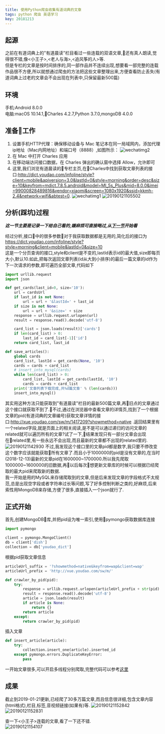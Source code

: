 ```yaml
---
title: 使用Python爬虫收集有道词典的文章
tags: python 爬虫 英语学习 
key: 20181213
---
```

## 起源
之前在有道词典上的"有道晨读"栏目看过一些连载的双语文章,还有真人朗读,觉得很不错,像<小王子>,<老人与海>,<追风筝的人>等.  
但是专栏的文章是按时间排序的,同一部作品并不连续出现,想要看一部完整的连载作品很不方便,所以就想通过爬虫的方法把这些文章整理出来,方便查看防止丢失(有道词典上过老的文章会不会出现在列表中,只保留最新500篇)

## 环境
手机:Android 8.0.0  
电脑:macOS 10.14.1,Charles 4.2.7,Python 3.7.0,mongoDB 4.0.0

## 准备工作

1. 设置手机HTTP代理：确保移动设备与 Mac 笔记本在同一局域网内，添加代理ip地址（Mac内网地址）和端口号（8888）,如图所示：
![wechatimg2](https://user-images.githubusercontent.com/9245002/51451163-f8d7a180-1d6e-11e9-827b-76d9c533b38f.jpeg)
2. 在 Mac 中打开 Charles 应用
3. 在移动端访问接口数据，在 Charles 弹出的确认窗中选择 Allow，允许即可
4. 这里,我们浏览有道晨读的专栏主页,在Charles中找到获取文章列表的接口:http://dict.youdao.com/infoline/style?client=mobile&apiversion=3.0&lastId=0&style=morning&order=desc&size=10&keyfrom=mdict.7.8.5.android&model=MI_5s_Plus&mid=8.0.0&imei=99000828489816&vendor=xiaomi&screen=1080x1920&ssid=kkmh-2.4&network=wifi&abtest=0.
 ![wechatimg1](https://user-images.githubusercontent.com/9245002/51451162-f70dde00-1d6e-11e9-80dd-edcd3b71007f.jpeg)
![20190121105502](https://user-images.githubusercontent.com/9245002/51451159-efe6d000-1d6e-11e9-92b5-f2550bbde294.png)


## 分析(踩坑)过程
***这一节主要是记录一下给自己看的,嫌麻烦可直接略过,从[下一节](#正式开始)开始看***

经过分析,接口中的很多参数对于我获取数据都是无用的,简化后的接口为
https://dict.youdao.com/infoline/style?style=morning&client=mobile&lastId=0&size=10  
这是一个分页查询的接口,style和client是不变的,lastId表示id的最大值,size即每页大小,默认10.如此,把每次返回文章列表(id从大到小排序)的最后一篇文章的id作为下一次请求的参数,即可遍历全部文章,代码如下
```python
import urllib.request
import json

def get_cards(last_id=0, size='10'):
    url = cardsUrl
    if last_id is not None:
        url = url + '&lastId=' + last_id
    if size is not None:
        url = url + '&size=' + size
    response = urllib.request.urlopen(url)
    result = response.read().decode('utf-8')

    card_list = json.loads(result)['cards']
    if len(card_list) > 0:
        last_id = card_list[-1]['id']
    return card_list, last_id

def save_articles():
    global cards
    card_list, lastId = get_cards(None, '10')
    cards = cards + card_list
    # insert_into_mysql(cards)
    while len(card_list) > 0:
        card_list, lastId = get_cards(lastId, '10')
        cards = cards + card_list
    print('文章列表下载完成,共%d篇文章' % (len(cards)))
    insert_into_mysql()
```
其实用这种方法只能获取到"有道晨读"栏目的最新500篇文章,再旧点的文章通过这个接口就获取不到了.不过,通过在浏览器中查看文章的详情页,找到了一个根据文章的pid(有道词典的文章编号)获取文章详情的接口:http://xue.youdao.com/sw/m/1417209?showmethod=native .返回结果里有一个related字段,就是页面上的相关阅读,是不是可以通过递归的访问文章的related就可以遍历所有的文章?试了一下,结果发现只有一部分文章会出现在related里,有一些永远不会出现,而且最新的文章都不出现的related里的.  
![20190121142930](https://user-images.githubusercontent.com/9245002/51456621-5bd63200-1d89-11e9-9cce-c3fd6f624c56.png)
不过,我发现这个接口里的文章pid都是数字,我只要不停改变这个数字应该就能获取所有文章了.而且小于1000000的pid是没有文章的,在当时(2018-12-13)最新的文章pid在1600000~1700000.所以我先爬取1000000~1600000的旧数据,再以后每次想更新文章库的时候可以根据已经爬取的最大pid来爬取新的数据.  
我一开始是用的MySQL来存储爬取到的文章,但是后来发现文章的字段格式不太规范,总是出现空字段或者字符串过长等问题,写了好多控制判断之类的,好麻烦,后来索性用MongoDB来存储,方便了很多,直接插入一个json就行了.

## 正式开始
首先,创建MongoDB库,并把pid设为唯一索引,使用pymongo获取数据库连接
```python
import pymongo

client = pymongo.MongoClient()
db = client['dish']
collection = db['youdao_dict']
```
根据pid获取文章信息
```python
articleUrl_suffix = '?showmethod=native&keyfrom=wap&client=wap'
articleUrl_prefix = 'http://xue.youdao.com/sw/m/'

def crawler_by_pid(pid):
    try:
        response = urllib.request.urlopen(articleUrl_prefix + str(pid) + articleUrl_suffix)
        result = response.read().decode('utf-8')
        article = json.loads(result)
        if article is None:
            return {}
        return article
    except:
        return crawler_by_pid(pid)
```
插入文章
```python
def insert_article(article):
    try:
        collection.insert_one(article).inserted_id
    except pymongo.errors.DuplicateKeyError:
        pass
```
一开始文章很多,可以开启多线程分别爬取,完整代码可以参考[这里](https://github.com/yshhuang/dish/blob/master/youdaocidian/save-to-mongodb.py)

## 成果
截止到2019-01-21更新,已经爬了30多万篇文章,而且信息很详细,包含文章内容(html格式),栏目,标签,音视频链接(如果有)等.
![20190121152842](https://user-images.githubusercontent.com/9245002/51458793-6694c500-1d91-11e9-9a44-e7a6b8257430.png)
![20190121152831](https://user-images.githubusercontent.com/9245002/51458799-698fb580-1d91-11e9-9a67-545f356c50b3.png)

查一下<小王子>连载的文章,看了一下还不错.  
![20190121154107](https://user-images.githubusercontent.com/9245002/51459344-32ba9f00-1d93-11e9-849f-658d6a856ffa.png)